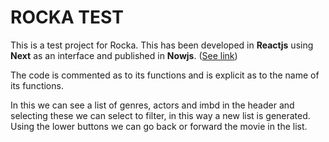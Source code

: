 # ROCKA TEST

This is a test project for Rocka.
This has been developed in **Reactjs** using **Next** as an interface and published in **Nowjs**. ([See link](https://zeit.co/ivajo26/rocka-test/xmllgbbxcu?redirect=1))

The code is commented as to its functions and is explicit as to the name of its functions.

In this we can see a list of genres, actors and imbd in the header and selecting these we can select to filter, in this way a new list is generated. Using the lower buttons we can go back or forward the movie in the list.